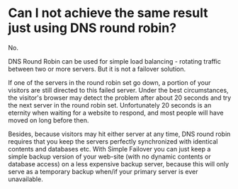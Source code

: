 ﻿---
category: 3
frontpage: false
comments: true
created-utc: 2019-01-01
modified-utc: 2019-01-01
---
# Can I not achieve the same result just using DNS round robin?

No.

DNS Round Robin can be used for simple load balancing - rotating traffic between two or more servers.
But it is not a failover solution.

If one of the servers in the round robin set go down, a portion of your visitors are still directed to this failed server.
Under the best circumstances, the visitor's browser may detect the problem after about 20 seconds and try the next server in the round robin set. Unfortunately 20 seconds is an eternity when waiting for a website to respond, and most people will have moved on long before then.

Besides, because visitors may hit either server at any time, DNS round robin requires that you keep the servers perfectly synchronized with identical contents and databases etc.
With Simple Failover you can just keep a simple backup version of your web-site (with no dynamic contents or database access) on a less expensive backup server, because this will only serve as a temporary backup when/if your primary server is ever unavailable.